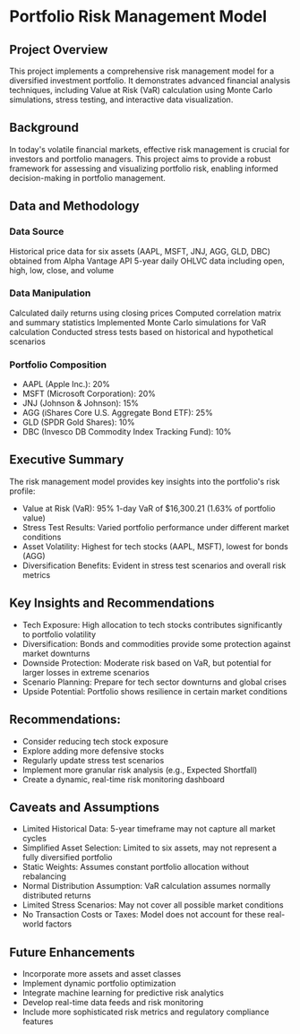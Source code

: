 # Portfolio Risk Management Model

## Project Overview
This project implements a comprehensive risk management model for a diversified investment portfolio. It demonstrates advanced financial analysis techniques, including Value at Risk (VaR) calculation using Monte Carlo simulations, stress testing, and interactive data visualization.

## Background
In today's volatile financial markets, effective risk management is crucial for investors and portfolio managers. This project aims to provide a robust framework for assessing and visualizing portfolio risk, enabling informed decision-making in portfolio management.

## Data and Methodology
### Data Source
Historical price data for six assets (AAPL, MSFT, JNJ, AGG, GLD, DBC) obtained from Alpha Vantage API
5-year daily OHLVC data including open, high, low, close, and volume
### Data Manipulation
Calculated daily returns using closing prices
Computed correlation matrix and summary statistics
Implemented Monte Carlo simulations for VaR calculation
Conducted stress tests based on historical and hypothetical scenarios

### Portfolio Composition
- AAPL (Apple Inc.): 20%
- MSFT (Microsoft Corporation): 20%
- JNJ (Johnson & Johnson): 15%
- AGG (iShares Core U.S. Aggregate Bond ETF): 25%
- GLD (SPDR Gold Shares): 10%
- DBC (Invesco DB Commodity Index Tracking Fund): 10%

## Executive Summary
The risk management model provides key insights into the portfolio's risk profile:
- Value at Risk (VaR): 95% 1-day VaR of $16,300.21 (1.63% of portfolio value)
- Stress Test Results: Varied portfolio performance under different market conditions
- Asset Volatility: Highest for tech stocks (AAPL, MSFT), lowest for bonds (AGG)
- Diversification Benefits: Evident in stress test scenarios and overall risk metrics

## Key Insights and Recommendations
- Tech Exposure: High allocation to tech stocks contributes significantly to portfolio volatility
- Diversification: Bonds and commodities provide some protection against market downturns
- Downside Protection: Moderate risk based on VaR, but potential for larger losses in extreme scenarios
- Scenario Planning: Prepare for tech sector downturns and global crises
- Upside Potential: Portfolio shows resilience in certain market conditions

## Recommendations:
- Consider reducing tech stock exposure
- Explore adding more defensive stocks
- Regularly update stress test scenarios
- Implement more granular risk analysis (e.g., Expected Shortfall)
- Create a dynamic, real-time risk monitoring dashboard

## Caveats and Assumptions
- Limited Historical Data: 5-year timeframe may not capture all market cycles
- Simplified Asset Selection: Limited to six assets, may not represent a fully diversified portfolio
- Static Weights: Assumes constant portfolio allocation without rebalancing
- Normal Distribution Assumption: VaR calculation assumes normally distributed returns
- Limited Stress Scenarios: May not cover all possible market conditions
- No Transaction Costs or Taxes: Model does not account for these real-world factors

## Future Enhancements
- Incorporate more assets and asset classes
- Implement dynamic portfolio optimization
- Integrate machine learning for predictive risk analytics
- Develop real-time data feeds and risk monitoring
- Include more sophisticated risk metrics and regulatory compliance features
